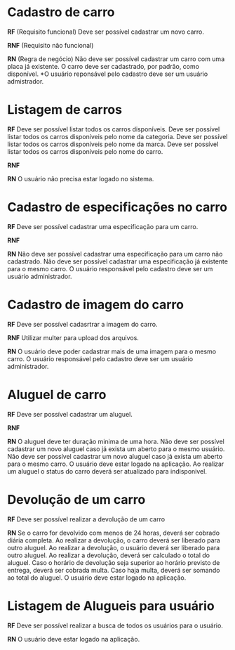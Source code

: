 # Cadastro de carro
**RF** (Requisito funcional)
Deve ser possível cadastrar um novo carro.

**RNF** (Requisito não funcional)

**RN** (Regra de negócio)
Não deve ser possível cadastrar um carro com uma placa já existente.
O carro deve ser cadastrado, por padrão, como disponível.
*O usuário reponsável pelo cadastro deve ser um usuário admistrador.

# Listagem de carros
**RF**
Deve ser possível listar todos os carros disponíveis.
Deve ser possível listar todos os carros disponíveis pelo nome da categoria.
Deve ser possível listar todos os carros disponíveis pelo nome da marca.
Deve ser possível listar todos os carros disponíveis pelo nome do carro.

**RNF**

**RN** 
O usuário não precisa estar logado no sistema.

# Cadastro de especificações no carro
**RF**
Deve ser possível cadastrar uma especificação para um carro.

**RNF**

**RN** 
Não deve ser possível cadastrar uma especificação para um carro não cadastrado.
Não deve ser possível cadastrar uma especificação já existente para o mesmo carro.
O usuário responsável pelo cadastro deve ser um usuário administrador.

# Cadastro de imagem do carro
**RF**
Deve ser possível cadasrtrar a imagem do carro.

**RNF**
Utilizar multer para upload dos arquivos.

**RN** 
O usuário deve poder cadastrar mais de uma imagem para o mesmo carro.
O usuário responsável pelo cadastro deve ser um usuário administrador.

# Aluguel de carro
**RF**
Deve ser possível cadastrar um aluguel.

**RNF**

**RN** 
O aluguel deve ter duração minima de uma hora.
Não deve ser possível cadastrar um novo aluguel caso já exista um aberto para o mesmo usuário.
Não deve ser possível cadastrar um novo aluguel caso já exista um aberto para o mesmo carro.
O usuário deve estar logado na aplicação.
Ao realizar um aluguel o status do carro deverá ser atualizado para indisponivel. 

# Devolução de um carro
**RF**
Deve ser possível realizar a devolução de um carro

**RN**
Se o carro for devolvido com menos de 24 horas, deverá ser cobrado diária completa.
Ao realizar a devolução, o carro deverá ser liberado para outro aluguel.
Ao realizar a devolução, o usuário deverá ser liberado para outro aluguel.
Ao realizar a devolução, deverá ser calculado o total do aluguel.
Caso o horário de devolução seja superior ao horário previsto de entrega, deverá ser cobrada multa.
Caso haja multa, deverá ser somando ao total do aluguel. 
O usuário deve estar logado na aplicação.

# Listagem de Alugueis para usuário
**RF**
Deve ser possível realizar a busca de todos os usuários para o usuário.

**RN**
O usuário deve estar logado na aplicação.

